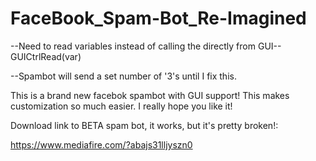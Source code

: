 FaceBook_Spam-Bot_Re-Imagined
=============================

--Need to read variables instead of calling the directly from GUI-- GUICtrlRead(var)

--Spambot will send a set number of '3's until I fix this.

This is a brand new facebok spambot with GUI support! This makes customization so much easier. I really hope you like it!


Download link to BETA spam bot, it works, but it's pretty broken!:

https://www.mediafire.com/?abajs31lljyszn0


